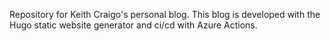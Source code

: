Repository for Keith Craigo's personal blog.
This blog is developed with the Hugo static website generator and ci/cd with Azure Actions.